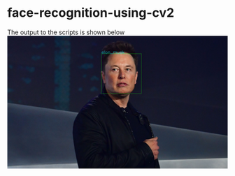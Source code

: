 # face-recognition-using-cv2
The output to the scripts is shown below
![image](https://github.com/nishalk01/face-recognition-using-cv2/blob/master/recognized.jpg)

